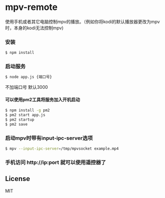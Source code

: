 # mpv-remote

使用手机或者其它电脑控制mpv的播放。（例如你将kodi的默认播放器更改为mpv时，本身的kodi无法控制mpv)
### 安装

```sh
$ npm install
```
### 启动服务

```sh
$ node app.js {端口号}
```

不加端口号 默认3000
#### 可以使用pm2工具将服务加入开机启动

```sh
$ npm install -g pm2
$ pm2 start app.js
$ pm2 startup
$ pm2 save
```

### 启动mpv时带有input-ipc-server选项

```sh
$ mpv --input-ipc-server=/tmp/mpvsocket example.mp4
```


### 手机访问 http://ip:port 就可以使用遥控器了






License
----

MIT
